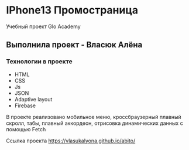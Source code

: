 # IPhone13 Промостраница 

Учебный проект Glo Academy

## Выполнила проект - Власюк Алёна

### Технологии в проекте 
- HTML
- CSS
- Js
- JSON
- Adaptive layout
- Firebase

В проекте реализовано мобильное меню, кроссбраузерный плавный скролл, табы, плавный аккордеон, отрисовка динамических данных с помощью Fеtch

Ссылка проекта https://vlasukalyona.github.io/abito/
